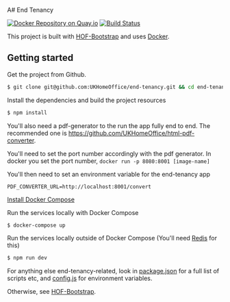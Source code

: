 A# End Tenancy

[![Docker Repository on Quay.io](https://quay.io/repository/ukhomeofficedigital/end-tenancy/status "Docker Repository on Quay.io")](https://quay.io/repository/ukhomeofficedigital/end-tenancy) [![Build Status](https://travis-ci.org/UKHomeOffice/end-tenancy.svg?branch=master)](https://travis-ci.org/UKHomeOffice/end-tenancy)

This project is built with [HOF-Bootstrap](https://github.com/UKHomeOffice/hof-bootstrap) and uses [Docker](https://www.docker.com/).

## Getting started


Get the project from Github.
```bash
$ git clone git@github.com:UKHomeOffice/end-tenancy.git && cd end-tenancy
```

Install the dependencies and build the project resources
```bash
$ npm install
```

You'll also need a pdf-generator to the run the app fully end to end.  The recommended one is https://github.com/UKHomeOffice/html-pdf-converter.

You'll need to set the port number accordingly with the pdf generator.  In docker you set the port number, `docker run -p 8080:8001 [image-name]`

You'll then need to set an environment variable for the end-tenancy app

`PDF_CONVERTER_URL=http://localhost:8001/convert`


[Install Docker Compose](https://docs.docker.com/compose/install/)

Run the services locally with Docker Compose
```bash
$ docker-compose up
```

Run the services locally outside of Docker Compose (You'll need [Redis](http://redis.io/) for this)
```bash
$ npm run dev
```

For anything else end-tenancy-related, look in [package.json](./package.json) for a full list of scripts etc, and
[config.js](./config.js) for environment variables.

Otherwise, see [HOF-Bootstrap](https://github.com/UKHomeOffice/hof-bootstrap).
